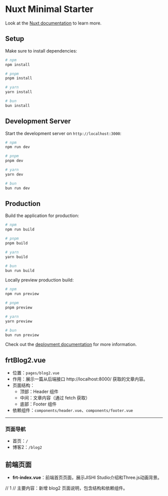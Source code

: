 # Nuxt Minimal Starter

Look at the [Nuxt documentation](https://nuxt.com/docs/getting-started/introduction) to learn more.

## Setup

Make sure to install dependencies:

```bash
# npm
npm install

# pnpm
pnpm install

# yarn
yarn install

# bun
bun install
```

## Development Server

Start the development server on `http://localhost:3000`:

```bash
# npm
npm run dev

# pnpm
pnpm dev

# yarn
yarn dev

# bun
bun run dev
```

## Production

Build the application for production:

```bash
# npm
npm run build

# pnpm
pnpm build

# yarn
yarn build

# bun
bun run build
```

Locally preview production build:

```bash
# npm
npm run preview

# pnpm
pnpm preview

# yarn
yarn preview

# bun
bun run preview
```

Check out the [deployment documentation](https://nuxt.com/docs/getting-started/deployment) for more information.

## frtBlog2.vue

- 位置：`pages/blog2.vue`
- 作用：展示一篇从后端接口 http://localhost:8000/ 获取的文章内容。
- 页面结构：
  - 顶部：Header 组件
  - 中间：文章内容（通过 fetch 获取）
  - 底部：Footer 组件
- 依赖组件：`components/header.vue`、`components/footer.vue`

---

### 页面导航
- 首页：`/`
- 博客2：`/blog2`

## 前端页面

- **frt-index.vue**：前端首页页面，展示JISHI Studio介绍和Three.js动画背景。

// 1
// 主要内容：新增 blog2 页面说明，包含结构和依赖组件。
